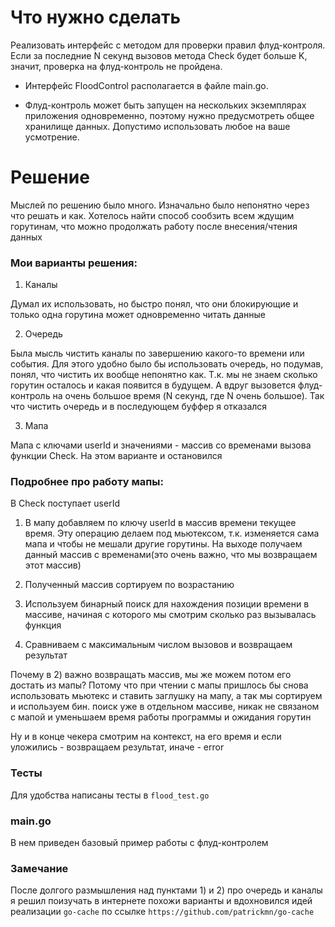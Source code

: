 # Что нужно сделать

Реализовать интерфейс с методом для проверки правил флуд-контроля. Если за последние N секунд вызовов метода Check будет больше K, значит, проверка на флуд-контроль не пройдена.

- Интерфейс FloodControl располагается в файле main.go.

- Флуд-контроль может быть запущен на нескольких экземплярах приложения одновременно, поэтому нужно предусмотреть общее хранилище данных. Допустимо использовать любое на ваше усмотрение. 

# Решение

Мыслей по решению было много. Изначально было непонятно через что решать и как. Хотелось найти способ сообзить всем ждущим горутинам, что можно продолжать работу после внесения/чтения данных

### Мои варианты решения:

1) Каналы

Думал их использовать, но быстро понял, что они блокирующие и только одна горутина может одновременно читать данные

2) Очередь

Была мысль чистить каналы по завершению какого-то времени или события. Для этого удобно было бы использовать очередь, но подумав, понял, что чистить их вообще непонятно как. Т.к. мы не знаем сколько горутин осталось и какая появится в будущем. А вдруг вызовется флуд-контроль на очень большое время (N секунд, где N очень большое). Так что чистить очередь и в последующем буффер я отказался

3) Мапа

Мапа с ключами userId и значениями - массив со временами вызова функции Check. На этом варианте и остановился

### Подробнее про работу мапы:

В Check поступает userId

1) В мапу добавляем по ключу userId в массив времени текущее время. Эту операцию делаем под мьютексом, т.к. изменяется сама мапа и чтобы не мешали другие горутины. На выходе получаем данный массив с  временами(это очень важно, что мы возвращаем этот массив) 

2) Полученный массив сортируем по возрастанию 

3) Используем бинарный поиск для нахождения позиции времени в массиве, начиная с которого мы смотрим сколько раз вызывалась функция

4) Сравниваем с максимальным числом вызовов и возвращаем результат

Почему в 2) важно возвращать массив, мы же можем потом его достать из мапы? Потому что при чтении с мапы пришлось бы снова использовать мьютекс и ставить заглушку на мапу, а так мы сортируем и используем бин. поиск уже в отдельном массиве, никак не связаном с мапой и уменьшаем время работы программы и ожидания горутин

Ну и в конце чекера смотрим на контекст, на его время и если уложились - возвращаем результат, иначе - error

### Тесты

Для удобства написаны тесты в `flood_test.go`

### main.go

В нем приведен базовый пример работы с флуд-контролем

### Замечание

После долгого размышления над пунктами 1) и 2) про очередь и каналы я решил поизучать в интернете похожи варианты и вдохновился идей реализации `go-cache` по ссылке `https://github.com/patrickmn/go-cache`